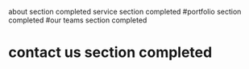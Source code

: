 about section completed
service section completed 
#portfolio section completed
#our teams section completed
# contact us section completed

